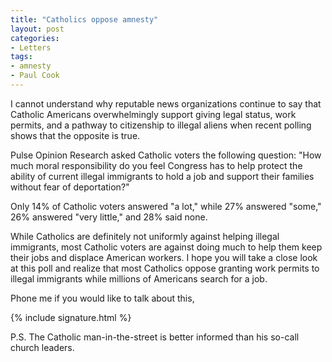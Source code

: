 ```yaml
---
title: "Catholics oppose amnesty"
layout: post
categories:
- Letters
tags:
- amnesty
- Paul Cook
---
```


I cannot understand why reputable news organizations continue to say that Catholic Americans overwhelmingly support giving legal status, work permits, and a pathway to citizenship to illegal aliens when recent polling shows that the opposite is true.

Pulse Opinion Research asked Catholic voters the following question: "How much moral responsibility do you feel Congress has to help protect the ability of current illegal immigrants to hold a job and support their families without fear of deportation?"

Only 14% of Catholic voters answered "a lot," while 27% answered "some," 26% answered "very little," and 28% said none.

While Catholics are definitely not uniformly against helping illegal immigrants, most Catholic voters are against doing much to help them keep their jobs and displace American workers. I hope you will take a close look at this poll and realize that most Catholics oppose granting work permits to illegal immigrants while millions of Americans search for a job.

Phone me if you would like to talk about this,

{% include signature.html %}

P.S. The Catholic man-in-the-street is better informed than his so-call church leaders.